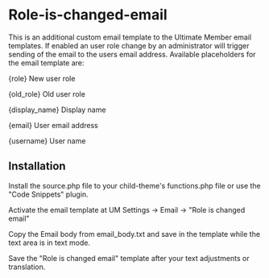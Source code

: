 # Role-is-changed-email

This is an additional custom email template to the Ultimate Member email templates.
If enabled an user role change by an administrator will trigger sending of the email to the users email address.
Available placeholders for the email template are:

{role}         New user role 

{old_role}     Old user role

{display_name} Display name

{email}        User email address

{username}     User name

## Installation

Install the source.php file to your child-theme's functions.php file or use the "Code Snippets" plugin.

Activate the email template at UM Settings -> Email -> "Role is changed email"

Copy the Email body from email_body.txt and save in the template while the text area is in text mode.

Save the "Role is changed email" template after your text adjustments or translation.

